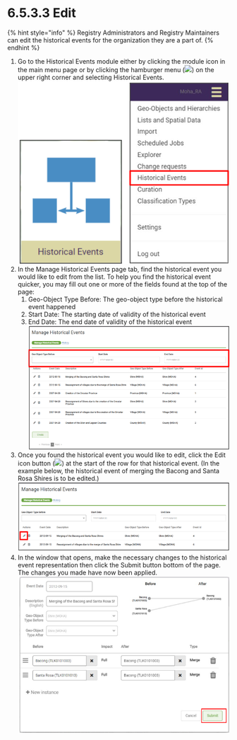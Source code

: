 # 6.5.3.3 Edit

{% hint style="info" %}
Registry Administrators and Registry Maintainers can edit the historical events for the organization they are a part of.
{% endhint %}

1. Go to the Historical Events module either by clicking the module icon in the main menu page or by clicking the hamburger menu (![](https://lh5.googleusercontent.com/H3tS5zDSURiDer5lhQIgP8OeRy9E5SqiQucIDYS1Gd93gd0LGj9afNdH7qsLV635Pj-mfaWI-hMaLxbqdAqfKDXcqXCtfM\_eMWSsJ\_tn9vYybTU1qlQ3LGLm0lt8I5r5\_qYVKkTvyPoRHfjoAEXE0d2Yr6xJ\_YhhGQTUTZ3ayn7eohKRkLuX\_Wbo)) on the upper right corner and selecting Historical Events.\
   ![](<../../../../../.gitbook/assets/image (1) (1) (1).png>)
2. In the Manage Historical Events page tab, find the historical event you would like to edit from the list. To help you find the historical event quicker, you may fill out one or more of the fields found at the top of the page:&#x20;
   1. Geo-Object Type Before: The geo-object type before the historical event happened&#x20;
   2. Start Date: The starting date of validity of the historical event&#x20;
   3. End Date: The end date of validity of the historical event\
      ![](<../../../../../.gitbook/assets/image (50).png>)
3. Once you found the historical event you would like to edit, click the Edit icon button (![](https://lh3.googleusercontent.com/VfARjNcCchtoHKAW1fuRL-pJ5V37OBNeCV1poweXBF6e9viH9QBhWcVQQ\_sZzB\_LNjEdNCWt-bfiLeF7bIjYq6HnspDiAf7WmDn07ykAfwG6Fg2h07u54OOLA-uHggxSiiqXLD3scOUDCplZJCo33qcuIB\_0EMRgYnPyJBPWCtM3bzCXMkmVplL0)) at the start of the row for that historical event. (In the example below, the historical event of merging the Bacong and Santa Rosa Shires is to be edited.)\
   ![](<../../../../../.gitbook/assets/image (26).png>)
4. In the window that opens, make the necessary changes to the historical event representation then click the Submit button bottom of the page. The changes you made have now been applied.\
   ![](<../../../../../.gitbook/assets/image (75).png>)

